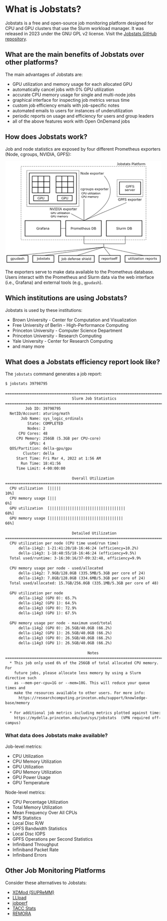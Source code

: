 # What is Jobstats?

Jobstats is a free and open-source job monitoring platform designed for CPU and GPU clusters that use the Slurm workload manager. It was released in 2023 under the GNU GPL v2 license. Visit the [Jobstats GitHub repository](https://github.com/PrincetonUniversity/jobstats).

## What are the main benefits of Jobstats over other platforms?

The main advantages of Jobstats are:

- GPU utilization and memory usage for each allocated GPU
- automatically cancel jobs with 0% GPU utilization
- accurate CPU memory usage for single and multi-node jobs
- graphical interface for inspecting job metrics versus time
- custom job efficiency emails with job-specific notes
- automated emails to users for instances of underutilization
- periodic reports on usage and efficiency for users and group leaders
- all of the above features work with Open OnDemand jobs

## How does Jobstats work?

Job and node statistics are exposed by four different Prometheus exporters (Node, cgroups, NVIDIA, GPFS):

![Schematic diagram](jobstats_schematics.png)

The exporters serve to make data available to the Prometheus database. Users interact with the Prometheus and Slurm data via the web interface (i.e., Grafana) and external tools (e.g., `gpudash`).

## Which institutions are using Jobstats?

Jobstats is used by these institutions:

- Brown University - Center for Computation and Visualization
- Free University of Berlin - High-Performance Computing
- Princeton University - Computer Science Department
- Princeton University - Research Computing
- Yale University - Center for Research Computing
- and many more

## What does a Jobstats efficiency report look like?

The `jobstats` command generates a job report:

```
$ jobstats 39798795

================================================================================
                              Slurm Job Statistics
================================================================================
         Job ID: 39798795
  NetID/Account: aturing/math
       Job Name: sys_logic_ordinals
          State: COMPLETED
          Nodes: 2
      CPU Cores: 48
     CPU Memory: 256GB (5.3GB per CPU-core)
           GPUs: 4
  QOS/Partition: della-gpu/gpu
        Cluster: della
     Start Time: Fri Mar 4, 2022 at 1:56 AM
       Run Time: 18:41:56
     Time Limit: 4-00:00:00

                              Overall Utilization
================================================================================
  CPU utilization  [|||||                                          10%]
  CPU memory usage [|||                                             6%]
  GPU utilization  [||||||||||||||||||||||||||||||||||             68%]
  GPU memory usage [|||||||||||||||||||||||||||||||||              66%]

                              Detailed Utilization
================================================================================
  CPU utilization per node (CPU time used/run time)
      della-i14g2: 1-21:41:20/18-16:46:24 (efficiency=10.2%)
      della-i14g3: 1-18:48:55/18-16:46:24 (efficiency=9.5%)
  Total used/runtime: 3-16:30:16/37-09:32:48, efficiency=9.9%

  CPU memory usage per node - used/allocated
      della-i14g2: 7.9GB/128.0GB (335.5MB/5.3GB per core of 24)
      della-i14g3: 7.8GB/128.0GB (334.6MB/5.3GB per core of 24)
  Total used/allocated: 15.7GB/256.0GB (335.1MB/5.3GB per core of 48)

  GPU utilization per node
      della-i14g2 (GPU 0): 65.7%
      della-i14g2 (GPU 1): 64.5%
      della-i14g3 (GPU 0): 72.9%
      della-i14g3 (GPU 1): 67.5%

  GPU memory usage per node - maximum used/total
      della-i14g2 (GPU 0): 26.5GB/40.0GB (66.2%)
      della-i14g2 (GPU 1): 26.5GB/40.0GB (66.2%)
      della-i14g3 (GPU 0): 26.5GB/40.0GB (66.2%)
      della-i14g3 (GPU 1): 26.5GB/40.0GB (66.2%)

                                     Notes
================================================================================
  * This job only used 6% of the 256GB of total allocated CPU memory. For
    future jobs, please allocate less memory by using a Slurm directive such
    as --mem-per-cpu=1G or --mem=10G. This will reduce your queue times and
    make the resources available to other users. For more info:
      https://researchcomputing.princeton.edu/support/knowledge-base/memory

  * For additional job metrics including metrics plotted against time:
    https://mydella.princeton.edu/pun/sys/jobstats  (VPN required off-campus)
```

### What data does Jobstats make available?

Job-level metrics:

- CPU Utilization
- CPU Memory Utilization
- GPU Utilization
- GPU Memory Utilization
- GPU Power Usage
- GPU Temperature

Node-level metrics:

- CPU Percentage Utilization
- Total Memory Utilization
- Mean Frequency Over All CPUs
- NFS Statistics
- Local Disc R/W
- GPFS Bandwidth Statistics
- Local Disc IOPS
- GPFS Operations per Second Statistics
- Infiniband Throughput
- Infiniband Packet Rate
- Infiniband Errors

## Other Job Monitoring Platforms

Consider these alternatives to Jobstats:

- [XDMod (SUPReMM)](https://supremm.xdmod.org/7.0/supremm-architecture.html)
- [LLload](https://dl.acm.org/doi/10.1145/3626203.3670565)
- [jobperf](https://dl.acm.org/doi/10.1145/3626203.3670608)
- [TACC Stats](https://tacc.utexas.edu/research/tacc-research/tacc-stats/)
- [REMORA](https://docs.tacc.utexas.edu/software/remora/)
